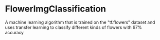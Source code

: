 # FlowerImgClassification
A machine learning algorithm that is trained on the "tf.flowers" dataset and uses transfer learning to classify different kinds of flowers with 97% accuracy 
